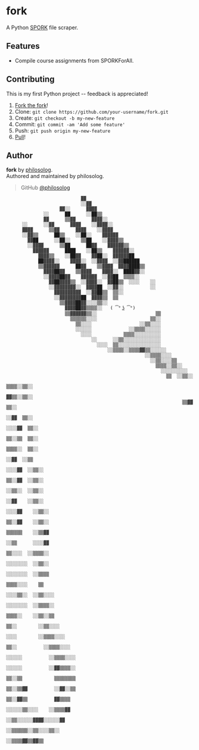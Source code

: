 # fork
A Python [SPORK](https://spork.school/courses) file scraper.

## Features
- Compile course assignments from SPORKForAll.

## Contributing
This is my first Python project -- feedback is appreciated!

1. [Fork the fork](https://github.com/philosolog/fork)!
2. Clone: `git clone https://github.com/your-username/fork.git`
3. Create: `git checkout -b my-new-feature`
4. Commit: `git commit -am 'Add some feature'`
5. Push: `git push origin my-new-feature`
6. [Pull](https://github.com/philosolog/fork/pulls)!

## Author

**fork** by [philosolog](https://github.com/philosolog).  
Authored and maintained by philosolog.

> GitHub [@philosolog](https://github.com/philosolog)

                                ▓▓                                                                                                    
                                ░░▓▓                                                                                                  
                        ▓▓░░      ▓▓▓▓                                                                                                
                  ░░      ██      ░░██▒▒                                                                                              
                  ▓▓      ▒▒▓▓      ▓▓▓▓░░                                                                                            
          ░░      ░░▓▓      ▓▓▓▓    ░░▓▓▓▓░░                                                                                          
          ▓▓▓▓      ▒▒▓▓      ▓▓▓▓    ░░▓▓▓▓                                                                                          
          ░░▓▓▒▒      ██▒▒    ░░██░░    ▓▓▓▓▓▓                                                                                        
            ▓▓██      ░░██░░    ▒▒██    ░░▓▓▓▓▒▒                                                                                      
            ░░▓▓▓▓      ▒▒██      ██▓▓    ▓▓▓▓▓▓▒▒                                                                                    
              ▓▓▓▓▓▓      ████    ░░██▒▒    ▓▓▓▓▓▓░░                                                                                  
                ▓▓▓▓▒▒    ░░██▓▓    ▓▓██░░  ▓▓▓▓▓▓██                                                                                  
                ██▓▓▓▓░░    ▓▓▓▓░░  ░░▓▓▓▓  ░░▓▓██████                                                                                
                ▒▒▓▓▓▓▓▓      ██▓▓    ▒▒▓▓▓▓  ▓▓▓▓████▒▒                                                                              
                  ▓▓▓▓██▓▓    ▒▒▓▓▓▓    ▓▓▓▓░░  ████▓▓░░                                                                              
                  ░░▓▓▓▓██▓▓    ▓▓▓▓▓▓  ░░▓▓██  ▒▒▒▒░░                                                                                
                    ▓▓██▓▓▓▓▒▒  ░░▓▓▓▓░░  ▓▓██▒▒  ░░░░    ░░                                                                          
                    ░░▓▓▓▓▓▓▓▓░░  ▓▓▓▓██  ░░▓▓░░          ░░                                                                          
                      ▓▓▓▓▓▓▓▓▓▓  ░░▓▓██▒▒  ▒▒░░                                                                                      
                      ░░▓▓▓▓▓▓▓▓██  ▓▓▓▓▒▒  ▒▒                                                                                        
                        ▒▒▓▓▓▓██▓▓░░░░▒▒░░                                                                                            
                          ▓▓▓▓██▓▓▒▒▒▒░░   ( ͡° ͜ʖ ͡°)                                                                                           
                          ▒▒▓▓▓▓▓▓▒▒░░                      ▒▒                                                                        
                            ▒▒▒▒▒▒░░░░                    ▒▒░░                                                                        
                              ▒▒░░░░                  ░░▒▒░░░░                                                                        
                              ░░░░░░              ░░▒▒▒▒░░░░░░                                                                        
                                ░░░░            ▒▒▒▒░░░░░░░░░░                                                                        
                                    ░░      ░░▒▒░░░░░░░░░░░░░░                                                                        
                                      ░░░░  ▒▒░░░░░░░░░░░░░░░░                                                                        
                                          ░░▒▒▒▒░░▒▒▒▒▓▓▒▒░░░░░░                                                                      
                                                        ░░▒▒▒▒░░░░                                                                    
                                                          ░░▒▒░░░░▒▒                                                                  
                                                            ▒▒▒▒░░▒▒░░                                                                
                                                              ░░░░░░░░░░                                                              
                                                                ▒▒  ░░▒▒░░                                                            
                                                                  ▒▒▒▒░░▒▒░░                                                          
                                                                    ▓▓▒▒░░▒▒░░                                                        
                                                                      ▒▒▓▓  ▒▒░░                                                      
                                                                        ░░▓▓  ▒▒░░                                                    
                                                                        ░░░░▓▓  ▒▒░░                                                  
                                                                          ▒▒░░▒▒  ▒▒░░                                                
                                                                            ▒▒▒▒░░  ▒▒░░                                              
                                                                              ░░▓▓  ░░▒▒                                              
                                                                              ░░░░▓▓  ░░▒▒░░                                          
                                                                                ▒▒░░▓▓  ░░▒▒░░                                        
                                                                                  ░░▒▒░░  ░░▒▒░░                                      
                                                                                    ░░▓▓    ░░▒▒░░                                    
                                                                                    ░░░░▓▓    ░░▒▒░░                                  
                                                                                      ▒▒░░▓▓    ░░▒▒░░                                
                                                                                        ▒▒▒▒▒▒    ░░▒▒▓▓                              
                                                                                          ░░▒▒      ░░░░▓▓                            
                                                                                            ▒▒░░░░  ░░▒▒▒▒░░                          
                                                                                            ░░░░░░░░  ░░▒▒░░                          
                                                                                              ░░░░░░░░  ░░▒▒▒▒                        
                                                                                                ▒▒▒▒░░░░    ▒▒                        
                                                                                                  ░░░░▒▒░░  ░░▒▒░░░░                  
                                                                                                    ░░░░░░░░  ░░▒▒▒▒░░                
                                                                                                      ▒▒▒▒░░    ░░▒▒░░▒▒              
                                                                                                        ▒▒░░        ░░▒▒░░░░          
                                                                                                          ░░░░        ░░▒▒▒▒░░░░      
                                                                                                          ▒▒░░          ░░▒▒▒▒░░░░    
                                                                                                          ░░░░░░          ░░▒▒▒▒░░░░  
                                                                                                            ░░░░░░          ░░▓▓▒▒▒▒░░
                                                                                                            ▒▒░░▒▒            ▒▒▒▒▒▒▒▒
                                                                                                            ▒▒░░▒▒▓▓          ░░▓▓░░▒▒
                                                                                                              ▒▒░░▓▓▒▒          ▓▓▒▒▒▒
                                                                                                              ░░░░░░▒▒░░░░    ░░▒▒▒▒▓▓
                                                                                                                ░░▒▒░░░░░░▓▓▓▓░░░░░░▓▓
                                                                                                                  ░░▒▒▒▒▒▒░░▒▒░░░░▒▒░░
                                                                                                                      ░░▒▒▒▒▓▓▒▒▓▓▒▒  
